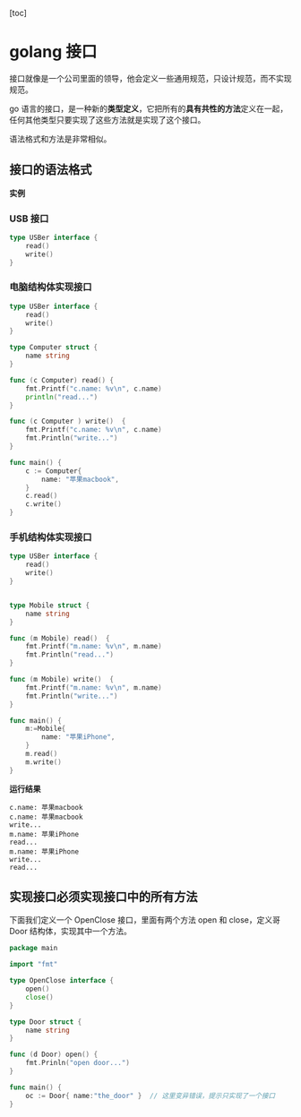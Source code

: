 [toc]

# golang 接口

接口就像是一个公司里面的领导，他会定义一些通用规范，只设计规范，而不实现规范。

go 语言的接口，是一种新的**类型定义**，它把所有的**具有共性的方法**定义在一起，任何其他类型只要实现了这些方法就是实现了这个接口。

语法格式和方法是非常相似。

## 接口的语法格式

**实例**

### USB 接口

```go
type USBer interface {
	read()
	write()
}
```

### 电脑结构体实现接口

```go
type USBer interface {
	read()
	write()
}

type Computer struct {
	name string
}

func (c Computer) read() {
	fmt.Printf("c.name: %v\n", c.name)
	println("read...")
}

func (c Computer ) write()  {
	fmt.Printf("c.name: %v\n", c.name)
	fmt.Println("write...")
}

func main() {
	c := Computer{
		name: "苹果macbook",
	}
	c.read()
	c.write()
}
```

### 手机结构体实现接口

```go
type USBer interface {
	read()
	write()
}


type Mobile struct {
	name string
}

func (m Mobile) read()  {
	fmt.Printf("m.name: %v\n", m.name)
	fmt.Println("read...")
}

func (m Mobile) write()  {
	fmt.Printf("m.name: %v\n", m.name)
	fmt.Println("write...")
}

func main() {
	m:=Mobile{
		name: "苹果iPhone",
	}
	m.read()
	m.write()
}
```

**运行结果**

```
c.name: 苹果macbook
c.name: 苹果macbook
write...
m.name: 苹果iPhone
read...
m.name: 苹果iPhone
write...
read...
```



## 实现接口必须实现接口中的所有方法

下面我们定义一个 OpenClose 接口，里面有两个方法 open 和 close，定义哥Door 结构体，实现其中一个方法。

```go
package main

import "fmt"

type OpenClose interface {
    open()
    close()
}

type Door struct {
    name string
}

func (d Door) open() {
    fmt.Prinln("open door...")
}

func main() {
    oc := Door{ name:"the_door" }  // 这里变异错误，提示只实现了一个接口
}
```

